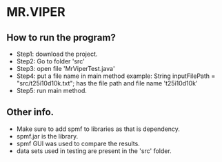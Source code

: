 # MR.VIPER

## How to run the program?
- Step1: download the project. 
- Step2: Go to folder 'src'
- Step3: open file 'MrViperTest.java'
- Step4: put a file name in main method 
		example: String inputFilePath = "src/t25i10d10k.txt"; 
				 has the file path and file name 't25i10d10k'
- Step5: run main method.

## Other info. 
- Make sure to add spmf to libraries as that is dependency.
- spmf.jar is the library.
- spmf GUI was used to compare the results.
- data sets used in testing are present in the 'src' folder.
